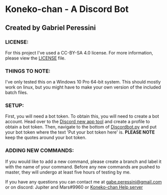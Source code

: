 # Koneko-chan - A Discord Bot
## Created by Gabriel Peressini



### LICENSE:
For this project I've used a CC-BY-SA 4.0 license. For more information, please view the [LICENSE](LICENSE) file.

### THINGS TO NOTE:
I've only tested this on a Windows 10 Pro 64-bit system. This should mostly work on linux, but you might have to make your own version of the included batch files.


### SETUP:
First, you will need a bot token. To obtain this, you will need to create a bot account. Head over to the 
[Discord new app tool](https://discordapp.com/developers/applications/me/create) and create a profile to obtain a bot token.
Then, navigate to the bottom of [Discordbot.py](Discordbot.py) and put your bot token where the text 'Put your bot token here' is. 
**PLEASE NOTE** keep the quotes around your bot token.


### ADDING NEW COMMANDS:
If you would like to add a new command, please create a branch and label it with the name of your command. Before any new commands are pushed to master, they will undergo at least five hours of testing by me.


If you have any questions you can contact me at gabe.peressini@gmail.com or on discord: Jupiter and Mars#9960 or [Koneko-chan Help server](https://discord.gg/GYS8TwG)
